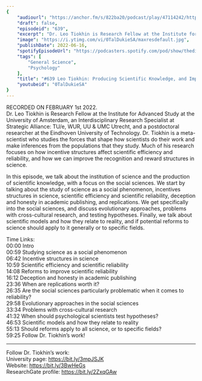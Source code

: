 ```yaml
---
{
	"audiourl": "https://anchor.fm/s/822ba20/podcast/play/47114242/https%3A%2F%2Fd3ctxlq1ktw2nl.cloudfront.net%2Fstaging%2F2022-1-3%2Ff7e107aa-bc9c-195c-d823-4993819d89c9.m4a",
	"draft": false,
	"episodeid": "639",
	"excerpt": "Dr. Leo Tiokhin is Research Fellow at the Institute for Advanced Study at the University of Amsterdam, an Interdisciplinary Research Specialist at Strategic Alliance: TU/e, WUR, UU & UMC Utrecht, and a postdoctoral researcher at the Eindhoven University of Technology. Dr. Tiokhin is a meta-scientist who studies the forces that shape how scientists do their work and make inferences from the populations that they study. Much of his research focuses on how incentive structures affect scientific efficiency and reliability, and how we can improve the recognition and reward structures in science. ",
	"image": "https://i.ytimg.com/vi/0TalDukieSA/maxresdefault.jpg",
	"publishDate": 2022-06-16,
	"spotifyEpisodeUrl": "https://podcasters.spotify.com/pod/show/thedissenter/episodes/639-Leonid-Tiokhin-Producing-Scientific-Knowledge--and-Improving-the-Social-Sciences-e1dsai2",
	"tags": [
		"General Science",
		"Psychology"
	],
	"title": "#639 Leo Tiokhin: Producing Scientific Knowledge, and Improving the Social Sciences",
	"youtubeid": "0TalDukieSA"
}
---
```

RECORDED ON FEBRUARY 1st 2022.  
Dr. Leo Tiokhin is Research Fellow at the Institute for Advanced Study at the University of Amsterdam, an Interdisciplinary Research Specialist at Strategic Alliance: TU/e, WUR, UU & UMC Utrecht, and a postdoctoral researcher at the Eindhoven University of Technology. Dr. Tiokhin is a meta-scientist who studies the forces that shape how scientists do their work and make inferences from the populations that they study. Much of his research focuses on how incentive structures affect scientific efficiency and reliability, and how we can improve the recognition and reward structures in science. 

In this episode, we talk about the institution of science and the production of scientific knowledge, with a focus on the social sciences. We start by talking about the study of science as a social phenomenon, incentives structures in science, scientific efficiency and scientific reliability, deception and honesty in academic publishing, and replications. We get specifically into the social sciences, and discuss evolutionary approaches, problems with cross-cultural research, and testing hypotheses. Finally, we talk about scientific models and how they relate to reality, and if potential reforms to science should apply to it generally or to specific fields.

Time Links:  
<time>00:00</time> Intro  
<time>00:59</time> Studying science as a social phenomenon  
<time>06:42</time> Incentive structures in science  
<time>10:59</time> Scientific efficiency and scientific reliability  
<time>14:08</time> Reforms to improve scientific reliability  
<time>16:12</time> Deception and honesty in academic publishing  
<time>23:36</time> When are replications worth it?  
<time>26:35</time> Are the social sciences particularly problematic when it comes to reliability?  
<time>29:58</time> Evolutionary approaches in the social sciences  
<time>33:34</time> Problems with cross-cultural research  
<time>41:32</time> When should psychological scientists test hypotheses?  
<time>46:53</time> Scientific models and how they relate to reality  
<time>55:13</time> Should reforms apply to all science, or to specific fields?  
<time>59:25</time> Follow Dr. Tiokhin’s work!

---

Follow Dr. Tiokhin’s work:  
University page: https://bit.ly/3mpJSJK  
Website: https://bit.ly/3BwHeGs  
ResearchGate profile: https://bit.ly/2ZxqGAw
